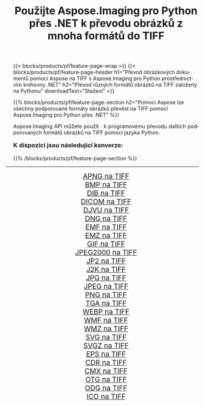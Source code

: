 ﻿---
title: Použijte Aspose.Imaging pro Python přes .NET k převodu obrázků z mnoha formátů do TIFF 
weight: 3920
url: /cs/python-net/conversion/to/tiff/ 
lang: cs
langdirlevel: 2
locales: zh-hans,ja,it,ru,de,es,fr,nl,id,lt,pl,pt,vi,tr,ko,zh-hant,ar,hi,th,sv,cs,uk,he
description: Aspose.Imaging pro Python přes knihovnu .NET můžete použít k převodu z různých formátů do TIFF
---

{{< blocks/products/pf/feature-page-wrap >}}
{{< blocks/products/pf/feature-page-header h1="Převod obrázkových dokumentů pomocí Aspose na TIFF s Aspose.Imaging pro Python prostřednictvím knihovny .NET" h2="Převod různých formátů obrázků na TIFF založený na Pythonu" downloadText="Stažení" >}}


{{% blocks/products/pf/feature-page-section  h2="Pomocí Aspose lze všechny podporované formáty obrázků převést na TIFF pomocí Aspose.Imaging pro Python přes .NET" %}}
<p align=justify>Aspose.Imaging API můžete použít   k programovému převodu dalších podporovaných formátů obrázků na TIFF pomocí jazyka Python.</p>
<h3 style="margin-top:16px;">
K dispozici jsou následující konverze:
</h3>
{{% /blocks/products/pf/feature-page-section %}}
<div class="container-fluid productfamilypage bg-gray">
    <div class="convertypes bg-gray agp-content section">
        <div class="container">
		<hr style="margin-left:-20px;"/>
		<div class="row other-converters" style="gap: 10px;font-size: 19px;text-align:center;">
		    <div class='col-md-3 other-converter remove-lp remove-rp'><a href="/imaging/cs/python-net/conversion/apng-to-tiff/" style="padding:15px;">APNG na TIFF</a></div>
<div class='col-md-3 other-converter remove-lp remove-rp'><a href="/imaging/cs/python-net/conversion/bmp-to-tiff/" style="padding:15px;">BMP na TIFF</a></div>
<div class='col-md-3 other-converter remove-lp remove-rp'><a href="/imaging/cs/python-net/conversion/dib-to-tiff/" style="padding:15px;">DIB na TIFF</a></div>
<div class='col-md-3 other-converter remove-lp remove-rp'><a href="/imaging/cs/python-net/conversion/dicom-to-tiff/" style="padding:15px;">DICOM na TIFF</a></div>
<div class='col-md-3 other-converter remove-lp remove-rp'><a href="/imaging/cs/python-net/conversion/djvu-to-tiff/" style="padding:15px;">DJVU na TIFF</a></div>
<div class='col-md-3 other-converter remove-lp remove-rp'><a href="/imaging/cs/python-net/conversion/dng-to-tiff/" style="padding:15px;">DNG na TIFF</a></div>
<div class='col-md-3 other-converter remove-lp remove-rp'><a href="/imaging/cs/python-net/conversion/emf-to-tiff/" style="padding:15px;">EMF na TIFF</a></div>
<div class='col-md-3 other-converter remove-lp remove-rp'><a href="/imaging/cs/python-net/conversion/emz-to-tiff/" style="padding:15px;">EMZ na TIFF</a></div>
<div class='col-md-3 other-converter remove-lp remove-rp'><a href="/imaging/cs/python-net/conversion/gif-to-tiff/" style="padding:15px;">GIF na TIFF</a></div>
<div class='col-md-3 other-converter remove-lp remove-rp'><a href="/imaging/cs/python-net/conversion/jpeg2000-to-tiff/" style="padding:15px;">JPEG2000 na TIFF</a></div>
<div class='col-md-3 other-converter remove-lp remove-rp'><a href="/imaging/cs/python-net/conversion/jp2-to-tiff/" style="padding:15px;">JP2 na TIFF</a></div>
<div class='col-md-3 other-converter remove-lp remove-rp'><a href="/imaging/cs/python-net/conversion/j2k-to-tiff/" style="padding:15px;">J2K na TIFF</a></div>
<div class='col-md-3 other-converter remove-lp remove-rp'><a href="/imaging/cs/python-net/conversion/jpg-to-tiff/" style="padding:15px;">JPG na TIFF</a></div>
<div class='col-md-3 other-converter remove-lp remove-rp'><a href="/imaging/cs/python-net/conversion/jpeg-to-tiff/" style="padding:15px;">JPEG na TIFF</a></div>
<div class='col-md-3 other-converter remove-lp remove-rp'><a href="/imaging/cs/python-net/conversion/png-to-tiff/" style="padding:15px;">PNG na TIFF</a></div>
<div class='col-md-3 other-converter remove-lp remove-rp'><a href="/imaging/cs/python-net/conversion/tga-to-tiff/" style="padding:15px;">TGA na TIFF</a></div>
<div class='col-md-3 other-converter remove-lp remove-rp'><a href="/imaging/cs/python-net/conversion/webp-to-tiff/" style="padding:15px;">WEBP na TIFF</a></div>
<div class='col-md-3 other-converter remove-lp remove-rp'><a href="/imaging/cs/python-net/conversion/wmf-to-tiff/" style="padding:15px;">WMF na TIFF</a></div>
<div class='col-md-3 other-converter remove-lp remove-rp'><a href="/imaging/cs/python-net/conversion/wmz-to-tiff/" style="padding:15px;">WMZ na TIFF</a></div>
<div class='col-md-3 other-converter remove-lp remove-rp'><a href="/imaging/cs/python-net/conversion/svg-to-tiff/" style="padding:15px;">SVG na TIFF</a></div>
<div class='col-md-3 other-converter remove-lp remove-rp'><a href="/imaging/cs/python-net/conversion/svgz-to-tiff/" style="padding:15px;">SVGZ na TIFF</a></div>
<div class='col-md-3 other-converter remove-lp remove-rp'><a href="/imaging/cs/python-net/conversion/eps-to-tiff/" style="padding:15px;">EPS na TIFF</a></div>
<div class='col-md-3 other-converter remove-lp remove-rp'><a href="/imaging/cs/python-net/conversion/cdr-to-tiff/" style="padding:15px;">CDR na TIFF</a></div>
<div class='col-md-3 other-converter remove-lp remove-rp'><a href="/imaging/cs/python-net/conversion/cmx-to-tiff/" style="padding:15px;">CMX na TIFF</a></div>
<div class='col-md-3 other-converter remove-lp remove-rp'><a href="/imaging/cs/python-net/conversion/otg-to-tiff/" style="padding:15px;">OTG na TIFF</a></div>
<div class='col-md-3 other-converter remove-lp remove-rp'><a href="/imaging/cs/python-net/conversion/odg-to-tiff/" style="padding:15px;">ODG na TIFF</a></div>
<div class='col-md-3 other-converter remove-lp remove-rp'><a href="/imaging/cs/python-net/conversion/ico-to-tiff/" style="padding:15px;">ICO na TIFF</a></div>
                </div>
        </div>
    </div>
</div>
<br/>

